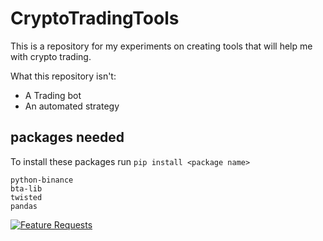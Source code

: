# CryptoTradingTools

This is a repository for my experiments on creating tools that will help me with crypto trading.

What this repository isn't:
- A Trading bot
- An automated strategy

## packages needed

To install these packages run `pip install <package name>`

```
python-binance
bta-lib
twisted
pandas
```

[![Feature Requests](https://feathub.com/phbrgnomo/CryptoTradingTools?format=svg)](https://feathub.com/phbrgnomo/CryptoTradingTools)
